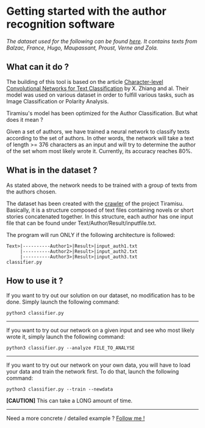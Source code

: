 # Getting started with the author recognition software

*The dataset used for the following can be found [here](resources.md#Dataset). It contains texts from Balzac, France, Hugo, Maupassant, Proust, Verne and Zola.*

## What can it do ?

The building of this tool is based on the article [Character-level Convolutional Networks for Text
Classification]() by X. Zhiang and al. Their model was used on various dataset in order to fulfill various tasks, such as Image Classification or Polarity Analysis. 

Tiramisu's model has been optimized for the Author Classification. But what does it mean ?

Given a set of authors, we have trained a neural network to classify texts according to the set of authors. In other words, the network will take a text of length >= 376 characters as an input and will try to determine the author of the set whom most likely wrote it. Currently, its accuracy reaches 80%.


## What is in the dataset ?

As stated above, the network needs to be trained with a group of texts from the authors chosen.

The dataset has been created with the [crawler](crawler_guide.md) of the project Tiramisu. Basically, it is a structure composed of text files containing novels or short stories concatenated together. In this structure, each author has one input file that can be found under Text/Author/Result/inputfile.txt.

The program will run ONLY if the following architecture is followed:

	Text>|----------Author1>|Result>|input_auth1.txt
		 |----------Author2>|Result>|input_auth2.txt
		 |----------Author3>|Result>|input_auth3.txt
	classifier.py
	

## How to use it ?

If you want to try out our solution on our dataset, no modification has to be done. Simply launch the following command:

`python3 classifier.py`

---

If you want to try out our network on a given input and see who most likely wrote it, simply launch the following command:

`python3 classifier.py --analyze FILE_TO_ANALYSE`

---

If you want to try out our network on your own data, you will have to load your data and train the network first. To do that, launch the following command:

`python3 classifier.py --train --newdata`

**[CAUTION]** This can take a LONG amount of time.



---

Need a more concrete / detailed example ? [Follow me !](example_auth.md)